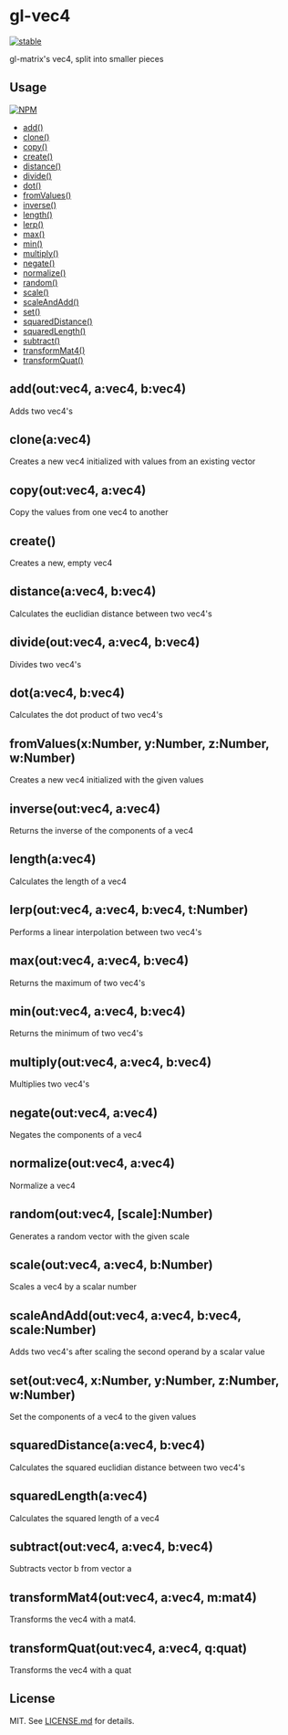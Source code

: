 # gl-vec4

[![stable](http://badges.github.io/stability-badges/dist/stable.svg)](http://github.com/badges/stability-badges)

gl-matrix's vec4, split into smaller pieces

## Usage

[![NPM](https://nodei.co/npm/gl-vec4.png)](https://nodei.co/npm/gl-vec4/)

  - [add()](#addoutvec4-avec4-bvec4)
  - [clone()](#clone-avec4)
  - [copy()](#copyoutvec4-avec4)
  - [create()](#create)
  - [distance()](#distance-avec4-bvec4)
  - [divide()](#divideoutvec4-avec4-bvec4)
  - [dot()](#dot-avec4-bvec4)
  - [fromValues()](#fromvaluesxnumber-ynumber-znumber-wnumber)
  - [inverse()](#inverseoutvec4-avec4)
  - [length()](#length-avec4)
  - [lerp()](#lerpoutvec4-avec4-bvec4-tnumber)
  - [max()](#maxoutvec4-avec4-bvec4)
  - [min()](#minoutvec4-avec4-bvec4)
  - [multiply()](#multiplyoutvec4-avec4-bvec4)
  - [negate()](#negateoutvec4-avec4)
  - [normalize()](#normalizeoutvec4-avec4)
  - [random()](#randomoutvec4-scalenumber)
  - [scale()](#scaleoutvec4-avec4-bnumber)
  - [scaleAndAdd()](#scaleandaddoutvec4-avec4-bvec4-scalenumber)
  - [set()](#setoutvec4-xnumber-ynumber-znumber-wnumber)
  - [squaredDistance()](#squareddistance-avec4-bvec4)
  - [squaredLength()](#squaredlength-avec4)
  - [subtract()](#subtractoutvec4-avec4-bvec4)
  - [transformMat4()](#transformmat4outvec4-avec4-mmat4)
  - [transformQuat()](#transformquatoutvec4-avec4-qquat)

## add(out:vec4, a:vec4, b:vec4)

  Adds two vec4's

## clone(a:vec4)

  Creates a new vec4 initialized with values from an existing vector

## copy(out:vec4, a:vec4)

  Copy the values from one vec4 to another

## create()

  Creates a new, empty vec4

## distance(a:vec4, b:vec4)

  Calculates the euclidian distance between two vec4's

## divide(out:vec4, a:vec4, b:vec4)

  Divides two vec4's

## dot(a:vec4, b:vec4)

  Calculates the dot product of two vec4's

## fromValues(x:Number, y:Number, z:Number, w:Number)

  Creates a new vec4 initialized with the given values

## inverse(out:vec4, a:vec4)

  Returns the inverse of the components of a vec4

## length(a:vec4)

  Calculates the length of a vec4

## lerp(out:vec4, a:vec4, b:vec4, t:Number)

  Performs a linear interpolation between two vec4's

## max(out:vec4, a:vec4, b:vec4)

  Returns the maximum of two vec4's

## min(out:vec4, a:vec4, b:vec4)

  Returns the minimum of two vec4's

## multiply(out:vec4, a:vec4, b:vec4)

  Multiplies two vec4's

## negate(out:vec4, a:vec4)

  Negates the components of a vec4

## normalize(out:vec4, a:vec4)

  Normalize a vec4

## random(out:vec4, [scale]:Number)

  Generates a random vector with the given scale

## scale(out:vec4, a:vec4, b:Number)

  Scales a vec4 by a scalar number

## scaleAndAdd(out:vec4, a:vec4, b:vec4, scale:Number)

  Adds two vec4's after scaling the second operand by a scalar value

## set(out:vec4, x:Number, y:Number, z:Number, w:Number)

  Set the components of a vec4 to the given values

## squaredDistance(a:vec4, b:vec4)

  Calculates the squared euclidian distance between two vec4's

## squaredLength(a:vec4)

  Calculates the squared length of a vec4

## subtract(out:vec4, a:vec4, b:vec4)

  Subtracts vector b from vector a

## transformMat4(out:vec4, a:vec4, m:mat4)

  Transforms the vec4 with a mat4.

## transformQuat(out:vec4, a:vec4, q:quat)

  Transforms the vec4 with a quat

## License

MIT. See [LICENSE.md](http://github.com/stackgl/gl-vec4/blob/master/LICENSE.md) for details.
